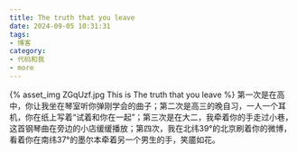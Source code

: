 ```yaml
---
title: The truth that you leave
date: 2024-09-05 10:31:31
tags:
- 博客
category:
- 代码和我
- more
---
```

{% asset_img ZGqUzf.jpg This is The truth that you leave %}
第一次是在高中，你让我坐在琴室听你弹刚学会的曲子；第二次是高三的晚自习，一人一个耳机，你在纸上写着“试着和你在一起”；第三次是在大二，我牵着你的手走过小巷，这首钢琴曲在旁边的小店缓缓播放；第四次，我在北纬39°的北京刷着你的微博，看着你在南纬37°的墨尔本牵着另一个男生的手，笑靥如花。